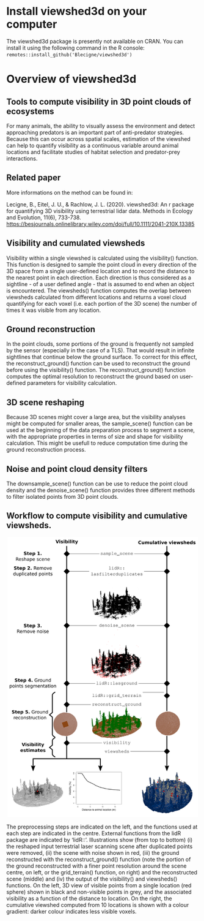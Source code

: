 # Install viewshed3d on your computer

The viewshed3d package is presently not available on CRAN. You can install it using the following command in the R console:
``
remotes::install_github('Blecigne/viewshed3d')
``

# Overview of viewshed3d
## Tools to compute visibility in 3D point clouds of ecosystems

For many animals, the ability to visually assess the environment and detect approaching predators is an important
part of anti-predator strategies. Because this can occur across spatial scales, estimation of the viewshed can help to quantify
visibility as a continuous variable around animal locations and facilitate studies of habitat selection and predator-prey interactions.

## Related paper
More informations on the method can be found in:

Lecigne, B., Eitel, J. U., & Rachlow, J. L. (2020). viewshed3d: An r package for quantifying 3D visibility using terrestrial lidar data. Methods in Ecology and Evolution, 11(6), 733-738.
https://besjournals.onlinelibrary.wiley.com/doi/full/10.1111/2041-210X.13385

## Visibility and cumulated viewsheds

Visibility within a single viewshed is calculated using the visibility() function. This function is designed to sample the point cloud in every direction of the 3D space from
a single user-defined location and to record the distance to the nearest point in each direction. Each direction is thus considered as a
sightline - of a user defined angle - that is assumed to end when an object is encountered.
The viewsheds() function computes the overlap between viewsheds calculated from different locations and returns a voxel cloud
quantifying for each voxel (i.e. each portion of the 3D scene) the number of times it was visible from any location.

## Ground reconstruction

In the point clouds, some portions of the ground is frequently not sampled by the sensor (especially in the case of a TLS).
That would result in infinite sightlines that continue
below the ground surface. To correct for this effect, the reconstruct_ground() function can be used to reconstruct the ground
before using the visibility() function. The reconstruct_ground() function computes the optimal resolution to
reconstruct the ground based on user-defined parameters for visibility calculation.

## 3D scene reshaping

Because 3D scenes might cover a large area, but the visibility analyses might be computed for smaller areas, the sample_scene() function can be used
at the beginning of the data preparation process to segment a scene, with the appropriate properties in terms of size and shape for visibility
calculation. This might be usefull to reduce computation time during the ground reconstruction process. 

## Noise and point cloud density filters

The downsample_scene() function can be use to reduce the point cloud density and the denoise_scene() function provides three different methods to filter isolated points from 3D point clouds.

## Workflow to compute visibility and cumulative viewsheds.

<p align="center">
<img src="https://github.com/Blecigne/viewshed3d/blob/master/Workflow_figure.png" width="500">
</p>

The preprocessing steps are indicated on the left, and the
functions used at each step are indicated in the centre. External functions from the lidR package are indicated by ‘lidR::’. Illustrations show (from top to
bottom) (i) the reshaped input terrestrial laser scanning scene after duplicated points were removed, (ii) the scene
with noise shown in red, (iii) the ground reconstructed with the reconstruct_ground() function (note the portion of the
ground reconstructed with a finer point resolution around the scene centre, on left, or the grid_terrain() function, on right)
and the reconstructed scene (middle) and (iv) the output of the visibility() and viewsheds() functions. On the left, 3D view
of visible points from a single location (red sphere) shown in black and non-visible points in grey, and the associated visibility
as a function of the distance to location. On the right, the cumulative viewshed computed from 10 locations is shown with
a colour gradient: darker colour indicates less visible voxels.
